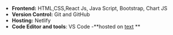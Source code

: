 
- **Frontend:** HTML,CSS,React Js, Java Script, Bootstrap, Chart JS 
- **Version Control:** Git and GitHub
- **Hosting:** Netlify
- **Code Editor and tools**: VS Code
-**hosted on [text](https://nutritions-meter.netlify.app/) **